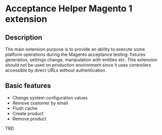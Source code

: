 # Acceptance Helper Magento 1 extension
## Description
The main extension purpose is to provide an ability to execute some platform operations during the Magento acceptance testing: fixtures generation, settings change, manipulation with entities etc. This extension should not be used on production environment since it uses controllers accessible by direct URLs without authentication. 

## Basic features
- Change system configuration values
- Remove customer by email
- Flush cache
- Create product
- Remove product

TBD